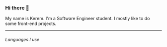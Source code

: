 ### Hi there 👋
My name is Kerem. I'm a Software Engineer student. I mostly like to do some front-end projects.
<hr>

<link rel="stylesheet" href="https://cdnjs.cloudflare.com/ajax/libs/font-mfizz/2.4.1/font-mfizz.min.css" integrity="sha512-Cdvnk1SFWqcb3An6gMyqDRH40Js8qmsWcSK10I2gSifCe2LilaPMsHd6DldEvQ3uIlCb1qdRUrNeAFFleOu4xQ==" crossorigin="anonymous" referrerpolicy="no-referrer" />

<h6 class="mt-4">Languages I use</h6>
<div class="fz-36">
    <i class="icon-html px-1 HTML" data-bs-toggle="tooltip" data-bs-placement="top" data-bs-title="HTML5"></i>
    <i class="icon-css px-1 CSS" data-bs-toggle="tooltip" data-bs-placement="top" data-bs-title="CSS3"></i>
    <i class="icon-sass px-1 SAS" data-bs-toggle="tooltip" data-bs-placement="top" data-bs-title="SASS"></i>
    <i class="icon-javascript-alt px-1 JavaScript fz-42" data-bs-toggle="tooltip" data-bs-placement="top" data-bs-title="JavaScript"></i>
    <i class="icon-php-alt px-1 PHP" data-bs-toggle="tooltip" data-bs-placement="top" data-bs-title="PHP"></i>
    <i class="icon-python px-1 Python" data-bs-toggle="tooltip" data-bs-placement="top" data-bs-title="Python"></i>
    <i class="icon-ruby px-1 Ruby" data-bs-toggle="tooltip" data-bs-placement="top" data-bs-title="Ruby"></i>
    <i class="icon-cplusplus px-1 cpp" data-bs-toggle="tooltip" data-bs-placement="top" data-bs-title="cplusplus"></i>
</div> 
